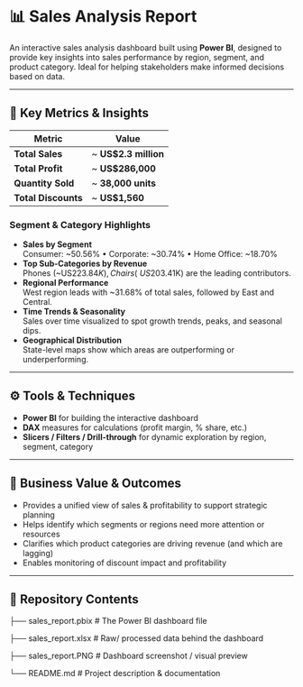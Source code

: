 # 📊 Sales Analysis Report

An interactive sales analysis dashboard built using **Power BI**, designed to provide key insights into sales performance by region, segment, and product category. Ideal for helping stakeholders make informed decisions based on data.

---

## 🔎 Key Metrics & Insights

| Metric | Value |
|---|---|
| **Total Sales** | ~ **US$2.3 million** |
| **Total Profit** | ~ **US$286,000** |
| **Quantity Sold** | ~ **38,000 units** |
| **Total Discounts** | ~ **US$1,560** |

### Segment & Category Highlights

- **Sales by Segment**  
  Consumer: ~50.56% • Corporate: ~30.74% • Home Office: ~18.70%  
- **Top Sub-Categories by Revenue**  
  Phones (~US$223.84K), Chairs (~US$203.41K) are the leading contributors.  
- **Regional Performance**  
  West region leads with ~31.68% of total sales, followed by East and Central.  
- **Time Trends & Seasonality**  
  Sales over time visualized to spot growth trends, peaks, and seasonal dips.  
- **Geographical Distribution**  
  State-level maps show which areas are outperforming or underperforming.

---

## ⚙️ Tools & Techniques

- **Power BI** for building the interactive dashboard  
- **DAX** measures for calculations (profit margin, % share, etc.)  
- **Slicers / Filters / Drill-through** for dynamic exploration by region, segment, category  

---

## 🎯 Business Value & Outcomes

- Provides a unified view of sales & profitability to support strategic planning  
- Helps identify which segments or regions need more attention or resources  
- Clarifies which product categories are driving revenue (and which are lagging)  
- Enables monitoring of discount impact and profitability  

---

## 📂 Repository Contents

├── sales_report.pbix # The Power BI dashboard file

├── sales_report.xlsx # Raw/ processed data behind the dashboard

├── sales_report.PNG # Dashboard screenshot / visual preview

└── README.md # Project description & documentation



